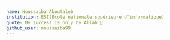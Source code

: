 ```yaml
---
name: Noussaiba Aboutaleb
institution: ESI(Ecole nationale supérieure d'informatique)
quote: My success is only by Allah 🤍
github_user: noussaiba99
---
```

